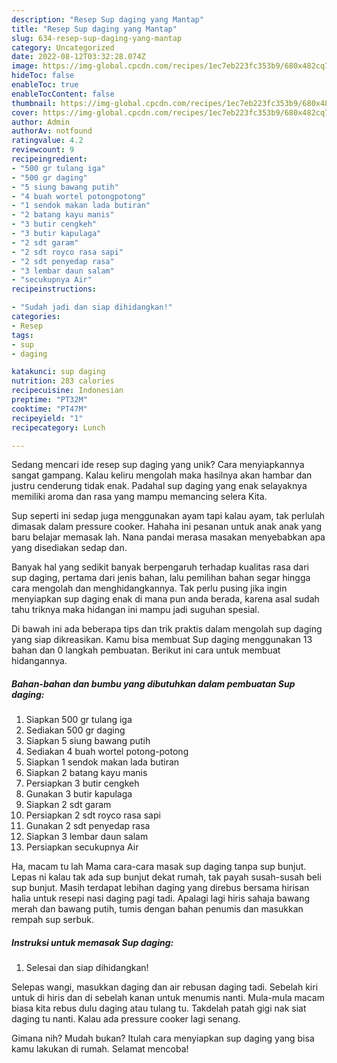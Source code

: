 ```yaml
---
description: "Resep Sup daging yang Mantap"
title: "Resep Sup daging yang Mantap"
slug: 634-resep-sup-daging-yang-mantap
category: Uncategorized
date: 2022-08-12T03:32:28.074Z
image: https://img-global.cpcdn.com/recipes/1ec7eb223fc353b9/680x482cq70/sup-daging-foto-resep-utama.jpg
hideToc: false
enableToc: true
enableTocContent: false
thumbnail: https://img-global.cpcdn.com/recipes/1ec7eb223fc353b9/680x482cq70/sup-daging-foto-resep-utama.jpg
cover: https://img-global.cpcdn.com/recipes/1ec7eb223fc353b9/680x482cq70/sup-daging-foto-resep-utama.jpg
author: Admin
authorAv: notfound
ratingvalue: 4.2
reviewcount: 9
recipeingredient:
- "500 gr tulang iga"
- "500 gr daging"
- "5 siung bawang putih"
- "4 buah wortel potongpotong"
- "1 sendok makan lada butiran"
- "2 batang kayu manis"
- "3 butir cengkeh"
- "3 butir kapulaga"
- "2 sdt garam"
- "2 sdt royco rasa sapi"
- "2 sdt penyedap rasa"
- "3 lembar daun salam"
- "secukupnya Air"
recipeinstructions:

- "Sudah jadi dan siap dihidangkan!"
categories:
- Resep
tags:
- sup
- daging

katakunci: sup daging 
nutrition: 283 calories
recipecuisine: Indonesian
preptime: "PT32M"
cooktime: "PT47M"
recipeyield: "1"
recipecategory: Lunch

---
```





Sedang mencari ide resep sup daging yang unik? Cara menyiapkannya sangat gampang. Kalau keliru mengolah maka hasilnya akan hambar dan justru cenderung tidak enak. Padahal sup daging yang enak selayaknya memiliki aroma dan rasa yang mampu memancing selera Kita.





Sup seperti ini sedap juga menggunakan ayam tapi kalau ayam, tak perlulah dimasak dalam pressure cooker. Hahaha ini pesanan untuk anak anak yang baru belajar memasak lah. Nana pandai merasa masakan menyebabkan apa yang disediakan sedap dan.

Banyak hal yang sedikit banyak berpengaruh terhadap kualitas rasa dari sup daging, pertama dari jenis bahan, lalu pemilihan bahan segar hingga cara mengolah dan menghidangkannya. Tak perlu pusing jika ingin menyiapkan sup daging enak di mana pun anda berada, karena asal sudah tahu triknya maka hidangan ini mampu jadi suguhan spesial.






Di bawah ini ada beberapa tips dan trik praktis dalam mengolah sup daging yang siap dikreasikan. Kamu bisa membuat Sup daging menggunakan 13 bahan dan 0 langkah pembuatan. Berikut ini cara untuk membuat hidangannya.

<!--inarticleads1-->

##### Bahan-bahan dan bumbu yang dibutuhkan dalam pembuatan Sup daging:

1. Siapkan 500 gr tulang iga
1. Sediakan 500 gr daging
1. Siapkan 5 siung bawang putih
1. Sediakan 4 buah wortel potong-potong
1. Siapkan 1 sendok makan lada butiran
1. Siapkan 2 batang kayu manis
1. Persiapkan 3 butir cengkeh
1. Gunakan 3 butir kapulaga
1. Siapkan 2 sdt garam
1. Persiapkan 2 sdt royco rasa sapi
1. Gunakan 2 sdt penyedap rasa
1. Siapkan 3 lembar daun salam
1. Persiapkan secukupnya Air


Ha, macam tu lah Mama cara-cara masak sup daging tanpa sup bunjut. Lepas ni kalau tak ada sup bunjut dekat rumah, tak payah susah-susah beli sup bunjut. Masih terdapat lebihan daging yang direbus bersama hirisan halia untuk resepi nasi daging pagi tadi. Apalagi lagi hiris sahaja bawang merah dan bawang putih, tumis dengan bahan penumis dan masukkan rempah sup serbuk. 

<!--inarticleads2-->

##### Instruksi untuk memasak Sup daging:


1. Selesai dan siap dihidangkan!

Selepas wangi, masukkan daging dan air rebusan daging tadi. Sebelah kiri untuk di hiris dan di sebelah kanan untuk menumis nanti. Mula-mula macam biasa kita rebus dulu daging atau tulang tu. Takdelah patah gigi nak siat daging tu nanti. Kalau ada pressure cooker lagi senang. 

Gimana nih? Mudah bukan? Itulah cara menyiapkan sup daging yang bisa kamu lakukan di rumah. Selamat mencoba!
